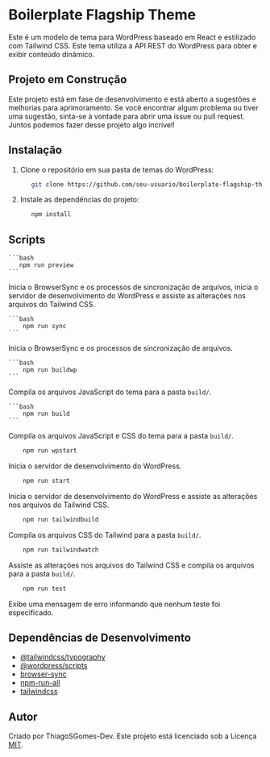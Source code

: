# Boilerplate Flagship Theme

Este é um modelo de tema para WordPress baseado em React e estilizado com Tailwind CSS. Este tema utiliza a API REST do WordPress para obter e exibir conteúdo dinâmico.

## Projeto em Construção 

Este projeto está em fase de desenvolvimento e está aberto a sugestões e melhorias para aprimoramento. Se você encontrar algum problema ou tiver uma sugestão, sinta-se à vontade para abrir uma issue ou pull request. Juntos podemos fazer desse projeto algo incrível!

## Instalação

1.  Clone o repositório em sua pasta de temas do WordPress:
    
    ```bash
       git clone https://github.com/seu-usuario/boilerplate-flagship-theme.git wp-content/themes/
    ```

2.  Instale as dependências do projeto:
    
    ```bash
       npm install
    ```
    
## Scripts

    ```bash
       npm run preview
    ```

Inicia o BrowserSync e os processos de sincronização de arquivos, inicia o servidor de desenvolvimento do WordPress e assiste as alterações nos arquivos do Tailwind CSS.

    ```bash
        npm run sync
    ```

Inicia o BrowserSync e os processos de sincronização de arquivos.

    ```bash
        npm run buildwp
    ```

Compila os arquivos JavaScript do tema para a pasta `build/`.

    ```bash
        npm run build
    ```

Compila os arquivos JavaScript e CSS do tema para a pasta `build/`.

   ```bash
       npm run wpstart
   ```

Inicia o servidor de desenvolvimento do WordPress.

   ```bash
       npm run start
   ```

Inicia o servidor de desenvolvimento do WordPress e assiste as alterações nos arquivos do Tailwind CSS.

   ```bash
       npm run tailwindbuild
   ```

Compila os arquivos CSS do Tailwind para a pasta `build/`.

   ```bash
       npm run tailwindwatch
   ```

Assiste as alterações nos arquivos do Tailwind CSS e compila os arquivos para a pasta `build/`.

   ```bash
       npm run test
   ```

Exibe uma mensagem de erro informando que nenhum teste foi especificado.

## Dependências de Desenvolvimento

-   [@tailwindcss/typography](https://www.npmjs.com/package/@tailwindcss/typography)
-   [@wordpress/scripts](https://www.npmjs.com/package/@wordpress/scripts)
-   [browser-sync](https://www.npmjs.com/package/browser-sync)
-   [npm-run-all](https://www.npmjs.com/package/npm-run-all)
-   [tailwindcss](https://www.npmjs.com/package/tailwindcss)

## Autor

Criado por ThiagoSGomes-Dev. Este projeto está licenciado sob a Licença [MIT](https://chat.openai.com/LICENSE).